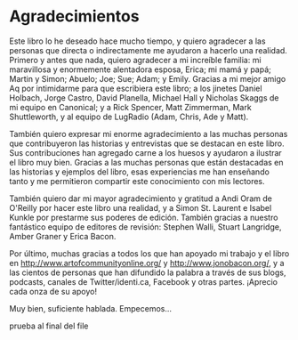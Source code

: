 # Agradecimientos

Este libro lo he deseado hace mucho tiempo, y quiero agradecer a las personas que directa o indirectamente me ayudaron a hacerlo una realidad. Primero y antes que nada, quiero agradecer a mi increíble familia: mi maravillosa y enormemente alentadora esposa, Erica; mi mamá y papá; Martin y Simon; Abuelo; Joe; Sue; Adam; y Emily. Gracias a mi mejor amigo Aq por intimidarme para que escribiera este libro; a los jinetes Daniel Holbach, Jorge Castro, David Planella, Michael Hall y Nicholas Skaggs de mi equipo en Canonical; y a Rick Spencer, Matt Zimmerman, Mark Shuttleworth, y al equipo de LugRadio (Adam, Chris, Ade y Matt).

También quiero expresar mi enorme agradecimiento a las muchas personas que contribuyeron las historias y entrevistas que se destacan en este libro. Sus contribuciones han agregado carne a los huesos y ayudaron a ilustrar el libro muy bien. Gracias a las muchas personas que están destacadas en las historias y ejemplos del libro, esas experiencias me han enseñando tanto y me permitieron compartir este conocimiento con mis lectores.

También quiero dar mi mayor agradecimiento y gratitud a Andi Oram de O'Reilly por hacer este libro una realidad, y a Simon St. Laurent e Isabel Kunkle por prestarme sus poderes de edición. También gracias a nuestro fantástico equipo de editores de revisión: Stephen Walli, Stuart Langridge, Amber Graner y Erica Bacon.

Por último, muchas gracias a todos los que han apoyado mi trabajo y el libro en http://www.artofcommunityonline.org/ y http://www.jonobacon.org/, y a las cientos de personas que han difundido la palabra a través de sus blogs, podcasts, canales de Twitter/identi.ca, Facebook y otras partes. ¡Aprecio cada onza de su apoyo!

Muy bien, suficiente hablada. Empecemos...

prueba al final del file
